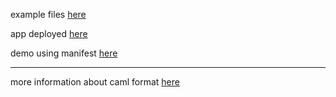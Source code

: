 example files [here](examples/)

app deployed [here](https://codefr33k.github.io/hypertext2/)

demo using manifest [here](https://codefr33k.github.io/hypertext2/?manifest=https%3A%2F%2Fcodefr33k.github.io%2Fdocs%2Fhypertext2.txt&interval=5)

---

more information about caml format [here](https://gihub.com/CodeFr33k/caml)
